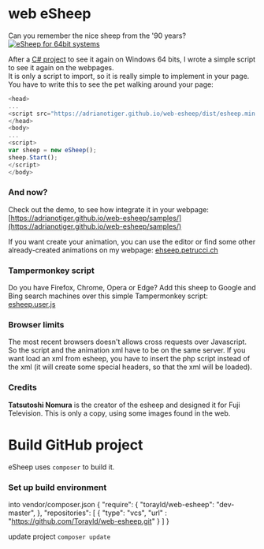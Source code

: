 
# web eSheep
Can you remember the nice sheep from the '90 years?<br />[![eSheep for 64bit systems](https://img.youtube.com/vi/xN90p16tKGE/0.jpg)](https://www.youtube.com/watch?v=xN90p16tKGE)

After a [C# project](https://github.com/Adrianotiger/desktopPet/) to see it again on Windows 64 bits, I wrote a simple script to see it again on the webpages.<br/>
It is only a script to import, so it is really simple to implement in your page. You have to write this to see the pet walking around your page:
```javascript
<head>
...
<script src="https://adrianotiger.github.io/web-esheep/dist/esheep.min.js"></script>
</head>
<body>
...
<script>
var sheep = new eSheep(); 
sheep.Start(); 
</script>
</body>
```


### And now?
Check out the demo, to see how integrate it in your webpage:
[https://adrianotiger.github.io/web-esheep/samples/](https://adrianotiger.github.io/web-esheep/samples/)

If you want create your animation, you can use the editor or find some other already-created animations on my webpage: [ehseep.petrucci.ch](http://esheep.petrucci.ch)

### Tampermonkey script
Do you have Firefox, Chrome, Opera or Edge? Add this sheep to Google and Bing search machines over this simple Tampermonkey script:
[esheep.user.js](https://adrianotiger.github.io/web-esheep/src/esheep.user.js)

### Browser limits
The most recent browsers doesn't allows cross requests over Javascript. So the script and the animation xml have to be on the same server. If you want load an xml from esheep, you have to insert the php script instead of the xml (it will create some special headers, so that the xml will be loaded).

### Credits
**Tatsutoshi Nomura** is the creator of the esheep and designed it for Fuji Television. This is only a copy, using some images found in the web.

# Build GitHub project
eSheep uses `composer` to build it. 

### Set up build environment  
into vendor/composer.json
{
  "require": {
  "torayld/web-esheep": "dev-master",
  },
  "repositories": [
    {
      "type": "vcs",
      "url" : "https://github.com/Torayld/web-esheep.git"
    }
  ]
}

update project `composer update`
